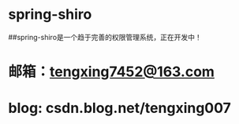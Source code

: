 # spring-shiro

##spring-shiro是一个趋于完善的权限管理系统，正在开发中！

# 邮箱：tengxing7452@163.com

# blog: csdn.blog.net/tengxing007

